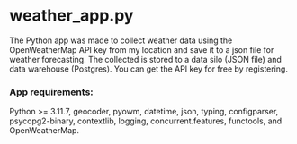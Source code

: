 # weather_app.py
The Python app was made to collect weather data using the OpenWeatherMap API key from my location and save it to a json file for weather forecasting. The collected is stored to a data silo (JSON file) and data warehouse (Postgres). You can get the API key for free by registering.

### App requirements:
Python >= 3.11.7, geocoder, pyowm, datetime, json, typing, configparser, psycopg2-binary, contextlib, logging, concurrent.features, functools, and OpenWeatherMap.
